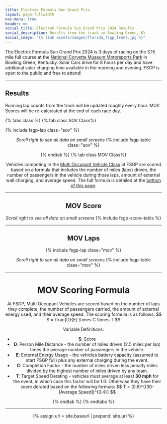 ```yaml
---
title: Electrek Formula Sun Grand Prix
layout: page-fullwidth
nav-menu: true
header: no
social_title: Electrek Formula Sun Grand Prix 2024 Results
social_description: Results from the track in Bowling Green, KY
social_image: "{% link assets/images/florida_fsgp_front.jpg %}"
---
```



The Electrek Formula Sun Grand Prix 2024 is 3 days of racing on the 3.15 mile full course at the [National Corvette Museum Motorsports Park](https://www.motorsportspark.org/) in Bowling Green, Kentucky. Solar Cars drive for 8 hours per day and have additonal solar charging time available in the morning and evening. FSGP is open to the public and free to attend! 

-----
## Results

Running lap counts from the track will be updated roughly every hour. MOV Scores will be re-calculated at the end of each race day. 

{% tabs class %}
{% tab class SOV Class%}

{% include fsgp-lap class="sov" %}
<br>
<div style="margin:auto; text-align:center;"> <i> Scroll right to see all data on small screens </i>
{% include fsgp-table class="sov" %}



{% endtab %}
{% tab class MOV Class%}


Vehicles competing in the [Multi Occupant Vehicle Class](https://www.americansolarchallenge.org/the-competition/vehicle-classes/) at FSGP are scored based on a formula that includes the number of miles (laps) driven, the number of passengers in the vehicle during those laps, amount of external wall charging, and average speed. The full formula is detailed at the [bottom of this page](#mov-scoring-formula). 


-----
## MOV Score

<div style="margin:auto; text-align:center;"> <i> Scroll right to see all data on small screens </i>
{% include fsgp-score-table %}
</div>

-----

## MOV Laps
{% include fsgp-lap class="mov" %}
<br>
<div style="margin:auto; text-align:center;"> <i> Scroll right to see all data on small screens </i>
{% include fsgp-table class="mov" %}
</div>

-----

# MOV Scoring Formula

At FSGP, Multi Occupant Vehicles are scored based on the number of laps they complete, the number of passengers carried, the amount of external energy used, and their average speed. The scoring formula is as follows: \$$ S = \frac{D}{E} \times C \times T $$

Variable Definitions: 
- __S__: Score
- __D__: Person  Mile Distance - the number of miles driven (2.5 miles per lap) times the average number of passengers in the vehicle. 
- __E__: External Energy Usage - the vehicles battery capacity (assumed to start FSGP full) plus any external charging during the event. 
- __C__: Completion Factor - the number of miles driven less penalty miles divided by the highest number of miles driven by any team. 
- __T__: Target Speed Derating - vehicles must average at least <b>30 mph</b> for the event, in which case this factor will be 1.0. Otherwise they have their score derated based on the following formula: \$$ T = (0.6)^{(30-[Average Speed])^{0.4}} $$



{% endtab %}
{% endtabs %}

-----

{% assign url = site.baseurl | prepend: site.url %}
<link rel="stylesheet" href="{{ url }}/assets/css/tabs.css">
<script src="{{ url }}/assets/js/tabs.js"></script>
<script> jekyllTabs.init({
    activateTabFromUrl: true,
});
</script>
<script type="text/javascript" async
  src="https://cdnjs.cloudflare.com/ajax/libs/mathjax/2.7.1/MathJax.js?config=TeX-MML-AM_CHTML">
</script>




